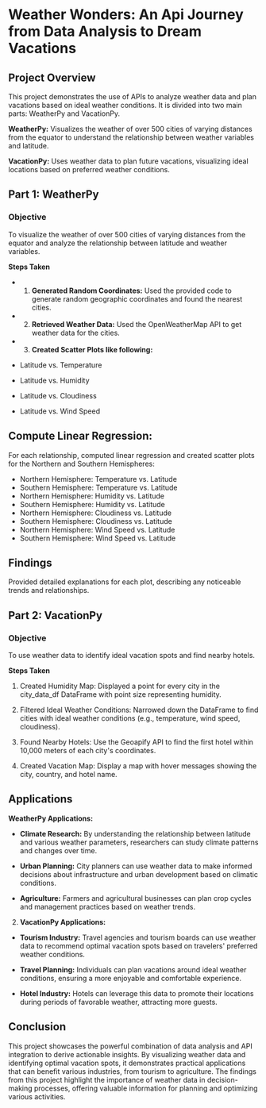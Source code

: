 # Weather Wonders: An Api Journey from Data Analysis to Dream Vacations

## Project Overview 
This project demonstrates the use of APIs to analyze weather data and plan vacations based on ideal weather conditions. It is divided into two main parts: WeatherPy and VacationPy.

**WeatherPy:**
Visualizes the weather of over 500 cities of varying distances from the equator to understand the relationship between weather variables and latitude.

**VacationPy:**
Uses weather data to plan future vacations, visualizing ideal locations based on preferred weather conditions.


## Part 1: WeatherPy

### Objective
To visualize the weather of over 500 cities of varying distances from the equator and analyze the relationship between latitude and weather variables.

**Steps Taken**

- 1. **Generated Random Coordinates:**
 Used the provided code to generate random geographic coordinates and found the nearest cities.

- 2. **Retrieved Weather Data:**
Used the OpenWeatherMap API to get weather data for the cities.

- 3. **Created Scatter Plots like following:**

- Latitude vs. Temperature
- Latitude vs. Humidity
- Latitude vs. Cloudiness
- Latitude vs. Wind Speed

## Compute Linear Regression:
For each relationship, computed linear regression and created scatter plots for the Northern and Southern Hemispheres:

- Northern Hemisphere: Temperature vs. Latitude
- Southern Hemisphere: Temperature vs. Latitude
- Northern Hemisphere: Humidity vs. Latitude
- Southern Hemisphere: Humidity vs. Latitude
- Northern Hemisphere: Cloudiness vs. Latitude
- Southern Hemisphere: Cloudiness vs. Latitude
- Northern Hemisphere: Wind Speed vs. Latitude
- Southern Hemisphere: Wind Speed vs. Latitude

## Findings
Provided detailed explanations for each plot, describing any noticeable trends and relationships.

## Part 2: VacationPy

### Objective
To use weather data to identify ideal vacation spots and find nearby hotels.

**Steps Taken**

1. Created Humidity Map:
Displayed a point for every city in the city_data_df DataFrame with point size representing humidity.

2. Filtered Ideal Weather Conditions:
Narrowed down the DataFrame to find cities with ideal weather conditions (e.g., temperature, wind speed, cloudiness).

3. Found Nearby Hotels:
Use the Geoapify API to find the first hotel within 10,000 meters of each city's coordinates.

4. Created Vacation Map:
Display a map with hover messages showing the city, country, and hotel name.


## Applications

**WeatherPy Applications:**
- **Climate Research:** By understanding the relationship between latitude and various weather parameters, researchers can study climate patterns and changes over time.

- **Urban Planning:** City planners can use weather data to make informed decisions about infrastructure and urban development based on climatic conditions.

- **Agriculture:** Farmers and agricultural businesses can plan crop cycles and management practices based on weather trends.

2. **VacationPy Applications:**

- **Tourism Industry:** Travel agencies and tourism boards can use weather data to recommend optimal vacation spots based on travelers' preferred weather conditions.

- **Travel Planning:** Individuals can plan vacations around ideal weather conditions, ensuring a more enjoyable and comfortable experience.

- **Hotel Industry:** Hotels can leverage this data to promote their locations during periods of favorable weather, attracting more guests.

## Conclusion
This project showcases the powerful combination of data analysis and API integration to derive actionable insights. By visualizing weather data and identifying optimal vacation spots, it demonstrates practical applications that can benefit various industries, from tourism to agriculture. The findings from this project highlight the importance of weather data in decision-making processes, offering valuable information for planning and optimizing various activities.








